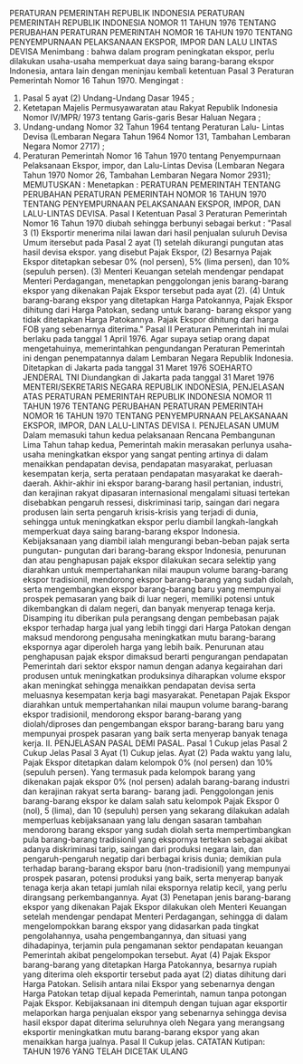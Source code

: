  PERATURAN PEMERINTAH REPUBLIK INDONESIA PERATURAN PEMERINTAH REPUBLIK INDONESIA NOMOR 11 TAHUN 1976 TENTANG PERUBAHAN PERATURAN PEMERINTAH NOMOR 16 TAHUN 1970 TENTANG PENYEMPURNAAN PELAKSANAAN EKSPOR, IMPOR DAN LALU LINTAS DEVISA
Menimbang :
 bahwa dalam program peningkatan ekspor, perlu dilakukan usaha-usaha memperkuat daya saing barang-barang ekspor Indonesia, antara lain dengan meninjau kembali ketentuan Pasal 3 Peraturan Pemerintah Nomor 16 Tahun 1970.
Mengingat :

1. Pasal 5 ayat (2) Undang-Undang Dasar 1945 ;
2. Ketetapan Majelis Permusyawaratan atau Rakyat Republik Indonesia Nomor IV/MPR/ 1973 tentang Garis-garis Besar Haluan Negara ;
3. Undang-undang Nomor 32 Tahun 1964 tentang Peraturan Lalu- Lintas Devisa (Lembaran Negara Tahun 1964 Nomor 131, Tambahan Lembaran Negara Nomor 2717) ;
4. Peraturan Pemerintah Nomor 16 Tahun 1970 tentang Penyempurnaan Pelaksanaan Ekspor, impor, dan Lalu-Lintas Devisa (Lembaran Negara Tahun 1970 Nomor 26, Tambahan Lembaran Negara Nomor 2931);
MEMUTUSKAN :
 Menetapkan : PERATURAN PEMERINTAH TENTANG PERUBAHAN PERATURAN PEMERINTAH NOMOR 16 TAHUN 1970 TENTANG PENYEMPURNAAN PELAKSANAAN EKSPOR, IMPOR, DAN LALU-LINTAS DEVISA.
Pasal I
Ketentuan Pasal 3 Peraturan Pemerintah Nomor 16 Tahun 1970 diubah sehingga berbunyi sebagai berkut : "Pasal 3 (1) Eksportir menerima nilai lawan dari hasil penjualan suluruh Devisa Umum itersebut pada Pasal 2 ayat (1) setelah dikurangi pungutan atas hasil devisa ekspor. yang disebut Pajak Ekspor, (2) Besarnya Pajak Ekspor ditetapkan sebesar 0% (nol persen), 5% (lima persen), dan 10% (sepuluh persen).
(3) Menteri Keuangan setelah mendengar pendapat Menteri Perdagangan, menetapkan penggolongan jenis barang-barang ekspor yang dikenakan Pajak Ekspor tersebut pada ayat (2).
(4) Untuk barang-barang ekspor yang ditetapkan Harga Patokannya, Pajak Ekspor dihitung dari Harga Patokan, sedang untuk barang- barang ekspor yang tidak ditetapkan Harga Patokannya. Pajak Ekspor dihitung dari harga FOB yang sebenarnya diterima."
Pasal II
Peraturan Pemerintah ini mulai berlaku pada tanggal 1 April 1976. Agar supaya setiap orang dapat mengetahuinya, memerintahkan pengundangan Peraturan Pemerintah ini dengan penempatannya dalam Lembaran Negara Republik Indonesia. Ditetapkan di Jakarta pada tanggal 31 Maret 1976 SOEHARTO JENDERAL TNI Diundangkan di Jakarta pada tanggal 31 Maret 1976 MENTERI/SEKRETARIS NEGARA REPUBLIK INDONESIA, PENJELASAN ATAS PERATURAN PEMERINTAH REPUBLIK INDONESIA NOMOR 11 TAHUN 1976 TENTANG PERUBAHAN PERATURAN PEMERINTAH NOMOR 16 TAHUN 1970 TENTANG PENYEMPURNAAN PELAKSANAAN EKSPOR, IMPOR, DAN LALU-LINTAS DEVISA I. PENJELASAN UMUM Dalam memasuki tahun kedua pelaksanaan Rencana Pembangunan Lima Tahun tahap kedua, Pemerintah makin merasakan perlunya usaha-usaha meningkatkan ekspor yang sangat penting artinya di dalam menaikkan pendapatan devisa, pendapatan masyarakat, perluasan kesempatan kerja, serta perataan pendapatan masyarakat ke daerah-daerah. Akhir-akhir ini ekspor barang-barang hasil pertanian, industri, dan kerajinan rakyat dipasaran internasional mengalami situasi tertekan disebabkan pengaruh ressesi, diskriminasi tarip, saingan dari negara produsen lain serta pengaruh krisis-krisis yang terjadi di dunia, sehingga untuk meningkatkan ekspor perlu diambil langkah-langkah memperkuat daya saing barang-barang ekspor Indonesia. Kebijaksanaan yang diambil ialah mengurangi beban-beban pajak serta pungutan- pungutan dari barang-barang ekspor Indonesia, penurunan dan atau penghapusan pajak ekspor dilakukan secara selektip yang diarahkan untuk mempertahankan nilai maupun volume barang-barang ekspor tradisionil, mendorong ekspor barang-barang yang sudah diolah, serta mengembangkan ekspor barang-barang baru yang mempunyai prospek pemasaran yang baik di luar negeri, memiliki potensi untuk dikembangkan di dalam negeri, dan banyak menyerap tenaga kerja. Disamping itu diberikan pula perangsang dengan pembebasan pajak ekspor terhadap harga jual yang lebih tinggi dari Harga Patokan dengan maksud mendorong pengusaha meningkatkan mutu barang-barang ekspornya agar diperoleh harga yang lebih baik. Penurunan atau penghapusan pajak ekspor dimaksud berarti pengurangan pendapatan Pemerintah dari sektor ekspor namun dengan adanya kegairahan dari produsen untuk meningkatkan produksinya diharapkan volume ekspor akan meningkat sehingga menaikkan pendapatan devisa serta meluasnya kesempatan kerja bagi masyarakat. Penetapan Pajak Ekspor diarahkan untuk mempertahankan nilai maupun volume barang-barang ekspor tradisionil, mendorong ekspor barang-barang yang diolah/diproses dan pengembangan ekspor barang-barang baru yang mempunyai prospek pasaran yang baik serta menyerap banyak tenaga kerja. II. PENJELASAN PASAL DEMI PASAL.
Pasal 1
Cukup jelas
Pasal 2
Cukup Jelas
Pasal 3
Ayat (1) Cukup jelas. Ayat (2) Pada waktu yang lalu, Pajak Ekspor ditetapkan dalam kelompok 0% (nol persen) dan 10% (sepuluh persen). Yang termasuk pada kelompok barang yang dikenakan pajak ekspor 0% (nol persen) adalah barang-barang industri dan kerajinan rakyat serta barang- barang jadi. Penggolongan jenis barang-barang ekspor ke dalam salah satu kelompok Pajak Ekspor 0 (nol), 5 (lima), dan 10 (sepuluh) persen yang sekarang dilakukan adalah memperluas kebijaksanaan yang lalu dengan sasaran tambahan mendorong barang ekspor yang sudah diolah serta mempertimbangkan pula barang-barang tradisionil yang ekspornya tertekan sebagai akibat adanya diskriminasi tarip, saingan dari produksi negara lain, dan pengaruh-pengaruh negatip dari berbagai krisis dunia; demikian pula terhadap barang-barang ekspor baru (non-tradisionil) yang mempunyai prospek pasaran, potensi produksi yang baik, serta menyerap banyak tenaga kerja akan tetapi jumlah nilai ekspornya relatip kecil, yang perlu dirangsang perkembangannya. Ayat (3) Penetapan jenis barang-barang ekspor yang dikenakan Pajak Ekspor dilakukan oleh Menteri Keuangan setelah mendengar pendapat Menteri Perdagangan, sehingga di dalam mengelompokkan barang ekspor yang didasarkan pada tingkat pengolahannya, usaha pengembangannya, dan situasi yang dihadapinya, terjamin pula pengamanan sektor pendapatan keuangan Pemerintah akibat pengelompokan tersebut. Ayat (4) Pajak Ekspor barang-barang yang ditetapkan Harga Patokannya, besarnya rupiah yang diterima oleh eksportir tersebut pada ayat (2) diatas dihitung dari Harga Patokan. Selisih antara nilai Ekspor yang sebenarnya dengan Harga Patokan tetap dijual kepada Pemerintah, namun tanpa potongan Pajak Ekspor. Kebijaksanaan ini ditempuh dengan tujuan agar eksportir melaporkan harga penjualan ekspor yang sebenarnya sehingga devisa hasil ekspor dapat diterima seluruhnya oleh Negara yang merangsang eksportir meningkatkan mutu barang-barang ekspor yang akan menaikkan harga jualnya.
Pasal II
Cukup jelas. CATATAN Kutipan: TAHUN 1976 YANG TELAH DICETAK ULANG